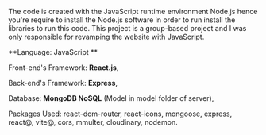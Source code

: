 
The code is created with the JavaScript runtime environment Node.js hence you're require to install the Node.js software in order to run install the libraries to run this code.
This project is a group-based project and I was only responsible for revamping the website with JavaScript.

**Language: JavaScript **

Front-end's Framework: **React.js**,

Back-end's Framework: **Express**,

Database: **MongoDB NoSQL** (Model in model folder of server),




Packages Used: react-dom-router, react-icons, mongoose, express, react@, vite@, cors, mmulter, cloudinary, nodemon.
